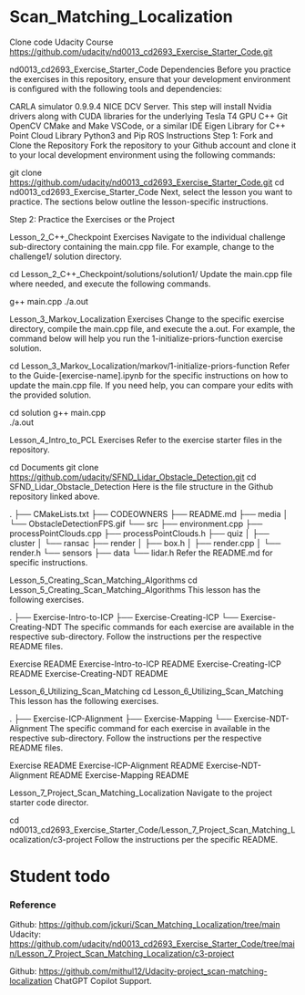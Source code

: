 # Scan_Matching_Localization
Clone code Udacity Course
https://github.com/udacity/nd0013_cd2693_Exercise_Starter_Code.git


nd0013_cd2693_Exercise_Starter_Code
Dependencies
Before you practice the exercises in this repository, ensure that your development environment is configured with the following tools and dependencies:

CARLA simulator 0.9.9.4
NICE DCV Server. This step will install Nvidia drivers along with CUDA libraries for the underlying Tesla T4 GPU
C++
Git
OpenCV
CMake and Make
VSCode, or a similar IDE
Eigen Library for C++
Point Cloud Library
Python3 and Pip
ROS
Instructions
Step 1: Fork and Clone the Repository
Fork the repository to your Github account and clone it to your local development environment using the following commands:

git clone https://github.com/udacity/nd0013_cd2693_Exercise_Starter_Code.git
cd nd0013_cd2693_Exercise_Starter_Code
Next, select the lesson you want to practice. The sections below outline the lesson-specific instructions.

Step 2: Practice the Exercises or the Project

Lesson_2_C++_Checkpoint Exercises
Navigate to the individual challenge sub-directory containing the main.cpp file. For example, change to the challenge1/ solution directory.

cd Lesson_2_C++_Checkpoint/solutions/solution1/
Update the main.cpp file where needed, and execute the following commands.

g++ main.cpp
./a.out



Lesson_3_Markov_Localization Exercises
Change to the specific exercise directory, compile the main.cpp file, and execute the a.out. For example, the command below will help you run the 1-initialize-priors-function exercise solution.

cd Lesson_3_Markov_Localization/markov/1-initialize-priors-function
Refer to the Guide-[exercise-name].ipynb for the specific instructions on how to update the main.cpp file. If you need help, you can compare your edits with the provided solution.

cd solution
g++ main.cpp  
./a.out



Lesson_4_Intro_to_PCL Exercises
Refer to the exercise starter files in the repository.

cd Documents
git clone https://github.com/udacity/SFND_Lidar_Obstacle_Detection.git
cd SFND_Lidar_Obstacle_Detection
Here is the file structure in the Github repository linked above.

.
├── CMakeLists.txt
├── CODEOWNERS
├── README.md
├── media
│   └── ObstacleDetectionFPS.gif
└── src
    ├── environment.cpp
    ├── processPointClouds.cpp
    ├── processPointClouds.h
    ├── quiz
    │   ├── cluster
    │   └── ransac
    ├── render
    │   ├── box.h
    │   ├── render.cpp
    │   └── render.h
    └── sensors
        ├── data
        └── lidar.h
Refer the README.md for specific instructions.




Lesson_5_Creating_Scan_Matching_Algorithms
cd Lesson_5_Creating_Scan_Matching_Algorithms
This lesson has the following exercises.

.
├── Exercise-Intro-to-ICP
├── Exercise-Creating-ICP
└── Exercise-Creating-NDT
The specific commands for each exercise are available in the respective sub-directory. Follow the instructions per the respective README files.

Exercise	README
Exercise-Intro-to-ICP	README
Exercise-Creating-ICP	README
Exercise-Creating-NDT	README



Lesson_6_Utilizing_Scan_Matching
cd Lesson_6_Utilizing_Scan_Matching
This lesson has the following exercises.

.
├── Exercise-ICP-Alignment
├── Exercise-Mapping
└── Exercise-NDT-Alignment
The specific command for each exercise in available in the respective sub-directory. Follow the instructions per the respective README files.

Exercise	README
Exercise-ICP-Alignment	README
Exercise-NDT-Alignment	README
Exercise-Mapping	README



Lesson_7_Project_Scan_Matching_Localization
Navigate to the project starter code director.

cd nd0013_cd2693_Exercise_Starter_Code/Lesson_7_Project_Scan_Matching_Localization/c3-project
Follow the instructions per the specific README.


# Student todo
### Reference

Github: https://github.com/jckuri/Scan_Matching_Localization/tree/main
Udacity: https://github.com/udacity/nd0013_cd2693_Exercise_Starter_Code/tree/main/Lesson_7_Project_Scan_Matching_Localization/c3-project

Github: https://github.com/mithul12/Udacity-project_scan-matching-localization
ChatGPT
Copilot Support.
